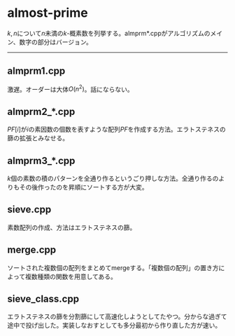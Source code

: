 # almost-prime

$k, n$について$n$未満の$k$-概素数を列挙する。almprm*.cppがアルゴリズムのメイン、数字の部分はバージョン。

------------------------------------------

## almprm1.cpp

激遅。オーダーは大体$O(n^2)$。話にならない。

## almprm2_*.cpp

$PF[i]$が$i$の素因数の個数を表すような配列$PF$を作成する方法。エラトステネスの篩の拡張とみなせる。

## almprm3_*.cpp

$k$個の素数の積のパターンを全通り作るというごり押しな方法。全通り作るのよりもその後作ったのを昇順にソートする方が大変。

## sieve.cpp

素数配列の作成、方法はエラトステネスの篩。

## merge.cpp

ソートされた複数個の配列をまとめてmergeする。「複数個の配列」の置き方によって複数種類の関数を用意してある。

## sieve_class.cpp

エラトステネスの篩を分割篩にして高速化しようとしてたやつ。分からな過ぎて途中で投げ出した。実装しなおすとしても多分最初から作り直した方が速い。